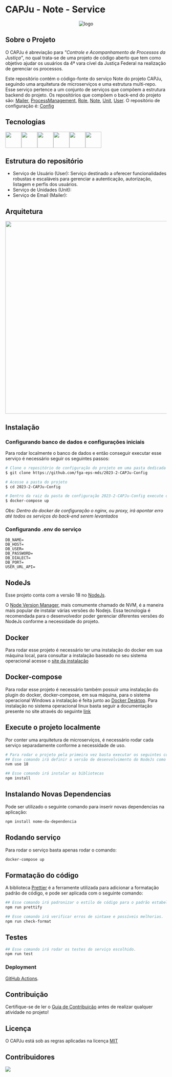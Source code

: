 # CAPJu - Note - Service

<div align="center">
  <img src="https://i.imgur.com/0KsqIUe.png" alt="logo">
</div>

## Sobre o Projeto

O CAPJu é abreviação para _"Controle e Acompanhamento de Processos da Justiça"_, no qual trata-se de uma projeto de código aberto que tem como objetivo ajudar os usuários da 4ª vara cível da Justiça Federal na realização de gerenciar os processos.

Este repositório contém o código-fonte do serviço Note do projeto CAPJu, seguindo uma arquitetura de microserviços e uma estrutura multi-repo. Esse serviço pertence a um conjunto de serviços que compõem a estrutura backend do projeto. Os repositórios que compõem o back-end do projeto são: [Mailer](https://github.com/fga-eps-mds/2023-2-CAPJu-Mailer-Service), [ProcessManagement](https://github.com/fga-eps-mds/2023-2-CAPJu-ProcessManagement-Service), [Role](https://github.com/fga-eps-mds/2023-2-CAPJu-Role-Service), [Note](https://github.com/fga-eps-mds/2023-2-CAPJu-Note-Service), [Unit](https://github.com/fga-eps-mds/2023-2-CAPJu-Unit-Service), [User](https://github.com/fga-eps-mds/2023-2-CAPJu-User-Service). O repositório de configuração é: [Config](https://github.com/fga-eps-mds/2023-2-CAPJu-Config)

## Tecnologias

<div style="display: flex">
<img src="https://cdn.jsdelivr.net/gh/devicons/devicon/icons/javascript/javascript-original.svg" width="50px"/>
<img src="https://cdn.jsdelivr.net/gh/devicons/devicon/icons/nodejs/nodejs-original.svg" width="50px"/>
<img src="https://cdn.jsdelivr.net/gh/devicons/devicon/icons/npm/npm-original-wordmark.svg" width="50px"/>
<img src="https://cdn.jsdelivr.net/gh/devicons/devicon/icons/express/express-original-wordmark.svg" width="50px"/>
<img src="https://cdn.jsdelivr.net/gh/devicons/devicon/icons/postgresql/postgresql-original.svg" width="50px" />
<img src="https://cdn.jsdelivr.net/gh/devicons/devicon/icons/docker/docker-original-wordmark.svg" width="50px"/>
</div>

## Estrutura do repositório

- Serviço de Usuário (User): Serviço destinado a oferecer funcionalidades robustas e escaláveis para gerenciar a autenticação, autorização, listagem e perfis dos usuários.
- Serviço de Unidades (Unit):
- Serviço de Email (Mailer):

## Arquitetura

<div align="center">
<img src="./assets/arquitetura.jpeg" width=600px />
</div>

## Instalação

### Configurando banco de dados e configurações iniciais
Para rodar localmente o banco de dados e então conseguir executar esse serviço é necessário seguir os seguintes passos:

```bash
# Clone o repositório de configuração do projeto em uma pasta dedicada ao projeto 
$ git clone https://github.com/fga-eps-mds/2023-2-CAPJu-Config

# Acesse a pasta do projeto
$ cd 2023-2-CAPJu-Config

# Dentro da raiz da pasta de configuração 2023-2-CAPJu-Config execute o comando para levantar o docker
$ docker-compose up
```

*Obs: Dentro do docker de configuração o nginx, ou proxy, irá apontar erro até todos os serviços do back-end serem levantados*


### Configurando .env do serviço

```
DB_NAME=
DB_HOST=
DB_USER=
DB_PASSWORD=
DB_DIALECT=
DB_PORT=
USER_URL_API=
```

## NodeJs

Esse projeto conta com a versão 18 no [NodeJs](https://nodejs.org/en).

O [Node Version Manager](https://github.com/nvm-sh/nvm), mais comumente chamado de NVM, é a maneira mais popular de instalar várias versões do Nodejs. Essa tecnologia é recomendada para o desenvolvedor poder gerenciar diferentes versões do NodeJs conforme a necessidade do projeto.

## Docker
Para rodar esse projeto é necessário ter uma instalação do docker em sua máquina local, para consultar a instalação baseado no seu sistema operacional acesse o [site da instalação](https://docs.docker.com/engine/install/)

## Docker-compose
Para rodar esse projeto é necessário também possuir uma instalação do plugin do docker, docker-compose, em sua máquina, para o sistema operacional Windows a instalação é feita junto ao [Docker Desktop](https://docs.docker.com/compose/install/). Para instalação no sistema operacional linux basta seguir a documentação presente no site através do seguinte [link](https://docs.docker.com/compose/install/linux/#install-the-plugin-manually)

## Execute o projeto localmente

Por conter uma arquitetura de microserviços, é necessário rodar cada serviço separadamente conforme a necessidade de uso.

```bash
# Para rodar o projeto pela primeira vez basta executar os seguintes comandos:
## Esse comando irá definir a versão de desenvolvimento do NodeJs como 18
nvm use 18 

## Esse comando irá instalar as bibliotecas
npm install 
```

## Instalando Novas Dependencias

Pode ser utilizado o seguinte comando para inserir novas dependencias na aplicação:

```bash
npm install nome-da-dependencia
```

## Rodando serviço
Para rodar o serviço basta apenas rodar o comando: 

```bash
docker-compose up
```

<!-- ## Criando banco de dados

É utilizado um sistema de migrations para mantermos o banco de dados sempre atualizado:

Obs: Para rodar os comandos listados abaixo, é necessário a criação prévia da base de dados que terá o mesmo nome da variável DB_NAME encontrada no .env.

Obs: Pra executar esses comandos, se faz necessário a instalação da sequelize-cli como pacote externo.

```bash
npm install -g sequelize-cli

# Esse comando irá instalar a sequelize-cli de maneira global e irá permitir que você rode comandos com o npx.
```

```bash
npm run migration OU npx sequelize-cli db:migrate

# Esse comando irá rodar as migrations criando as tabelas no seu banco da dados.
```

Caso seja necessário remover a última migration, pode ser usado esse comando:

```bash

npm run shred OU npx sequelize-cli db:migrate:undo

# Esse comando irá remover a última migration criada.
``` -->

## Formatação do código

A biblioteca [Prettier](https://prettier.io/) é a ferramente utilizada para adicionar a formatação padrão de código, e pode ser aplicada com o seguinte comando:

```bash
## Esse comando irá padronizar o estilo de código para o padrão estabelecido no projeto.
npm run prettify

## Esse comando irá verificar erros de sintaxe e possíveis melhorias.
npm run check-format
```

## Testes

```bash
## Esse comando irá rodar os testes do serviço escolhido.
npm run test
```

### Deployment

[GitHub Actions](https://github.com/fga-eps-mds/2023-1-CAPJu-Services/actions).

## Contribuição

Certifique-se de ler o [Guia de Contribuição](https://github.com/fga-eps-mds/2023-1-CAPJu-Front/blob/main/.github/CONTRIBUTING.md) antes de realizar qualquer atividade no projeto!

## Licença

O CAPJu está sob as regras aplicadas na licença [MIT](https://github.com/fga-eps-mds/2023-2-CAPJu-Front/blob/main/LICENSE)

## Contribuidores

<a href="https://github.com/fga-eps-mds/2023-2-CAPJu-Services/graphs/contributors">
  <img src="https://contrib.rocks/image?repo=fga-eps-mds/2023-2-CAPJu-Services" />
</a>
